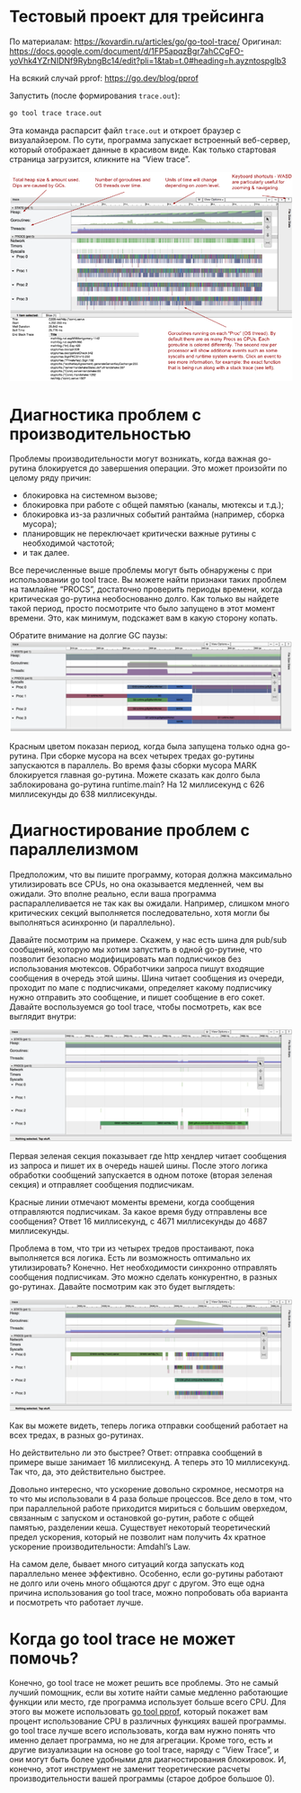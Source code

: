 # Тестовый проект для трейсинга
По материалам: https://kovardin.ru/articles/go/go-tool-trace/
Оригинал: https://docs.google.com/document/d/1FP5apqzBgr7ahCCgFO-yoVhk4YZrNIDNf9RybngBc14/edit?pli=1&tab=t.0#heading=h.ayzntospglb3

На всякий случай pprof: https://go.dev/blog/pprof

Запустить (после формирования ```trace.out```):
```bash
go tool trace trace.out
```

Эта команда распарсит файл ```trace.out``` и откроет браузер с визуалайзером. 
По сути, программа запускает встроенный веб-сервер, который отображает данные в красивом виде. 
Как только стартовая страница загрузится, кликните на “View trace”. 

![img_1.png](img_1.png)

# Диагностика проблем с производительностью
Проблемы производительности могут возникать, когда важная go-рутина блокируется до завершения операции. 
Это может произойти по целому ряду причин: 
- блокировка на системном вызове; 
- блокировка при работе с общей памятью (каналы, мютексы и т.д.); 
- блокировка из-за различных событий рантайма (например, сборка мусора);
- планировщик не переключает критически важные рутины с необходимой частотой;
- и так далее.

Все перечисленные выше проблемы могут быть обнаружены с при использовании go tool trace. 
Вы можете найти признаки таких проблем на тамлайне “PROCS”, достаточно проверить периоды времени, когда критическая go-рутина необоснованно долго. 
Как только вы найдете такой период, просто посмотрите что было запущено в этот момент времени. Это, как минимум, подскажет вам в какую сторону копать.

Обратите внимание на долгие GC паузы:
![img.png](img.png)

Красным цветом показан период, когда была запущена только одна go-рутина. 
При сборке мусора на всех четырех тредах go-рутины запускаются в параллель. 
Во время фазы сборки мусора MARK блокируется главная go-рутина. 
Можете сказать как долго была заблокирована go-рутина runtime.main? На 12 миллисекунд с 626 миллисекунды до 638 миллисекунды.

# Диагностирование проблем с параллелизмом
Предположим, что вы пишите программу, которая должна максимально утилизировать все CPUs, но она оказывается медленней, чем вы ожидали. 
Это вполне реально, если ваша программа распараллеливается не так как вы ожидали. 
Например, слишком много критических секций выполняется последовательно, хотя могли бы выполняться асинхронно (и параллельно).

Давайте посмотрим на примере. 
Скажем, у нас есть шина для pub/sub сообщений, которую мы хотим запустить в одной go-рутине, что позволит безопасно модифицировать мап подписчиков без использования мютексов. 
Обработчики запроса пишут входящие сообщения в очередь этой шины. 
Шина читает сообщения из очереди, проходит по мапе с подписчиками, определяет какому подписчику нужно отправить это сообщение, и пишет сообщение в его сокет. 
Давайте воспользуемся go tool trace, чтобы посмотреть, как все выглядит внутри:

![img_2.png](img_2.png)

Первая зеленая секция показывает где http хендлер читает сообщения из запроса и пишет их в очередь нашей шины. 
После этого логика обработки сообщений запускается в одном потоке (вторая зеленая секция) и отправляет сообщения подписчикам.

Красные линии отмечают моменты времени, когда сообщения отправляются подписчикам. 
За какое время буду отправлены все сообщения? Ответ 16 миллисекунд, с 4671 миллисекунды до 4687 миллисекунды.

Проблема в том, что три из четырех тредов простаивают, пока выполняется вся логика. 
Есть ли возможность оптимально их утилизировать? Конечно. 
Нет необходимости синхронно отправлять сообщения подписчикам. 
Это можно сделать конкурентно, в разных go-рутинах. 
Давайте посмотрим как это будет выглядеть:

![img_3.png](img_3.png)

Как вы можете видеть, теперь логика отправки сообщений работает на всех тредах, в разных go-рутинах.

Но действительно ли это быстрее? Ответ: отправка сообщений в примере выше занимает 16 миллисекунд. 
А теперь это 10 миллисекунд. Так что, да, это действительно быстрее.

Довольно интересно, что ускорение довольно скромное, несмотря на то что мы использовали в 4 раза больше процессов. 
Все дело в том, что при параллельной работе приходится мириться с большим оверхедом, связанным с запуском и остановкой go-рутин, работе с общей памятью, разделении кеша. 
Существует некоторый теоретический предел ускорения, который не позволит нам получить 4х кратное ускорение производительности: Amdahl’s Law.

На самом деле, бывает много ситуаций когда запускать код параллельно менее эффективно. 
Особенно, если go-рутины работают не долго или очень много общаются друг с другом. 
Это еще одна причина использования go tool trace, можно попробовать оба варианта и посмотреть что работает лучше.

# Когда go tool trace не может помочь?
Конечно, go tool trace не может решить все проблемы. 
Это не самый лучший помощник, если вы хотите найти самые медленно работающие функции или место, где программа использует больше всего CPU. 
Для этого вы можете использовать [go tool pprof](https://blog.golang.org/profiling-go-programs), который покажет вам процент использование CPU в различных функциях вашей программы. 
go tool trace лучше всего использовать, когда вам нужно понять что именно делает программа, но не для агрегации. 
Кроме того, есть и другие визуализации на основе go tool trace, наряду с “View Trace”, и они могут быть более удобными для диагностирования блокировок. 
И, конечно, этот инструмент не заменит теоретические расчеты производительности вашей программы (старое доброе большое 0).
